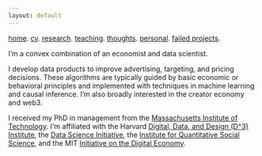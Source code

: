 ```yaml
---
layout: default
---
```


[home](./). [cv](./assets/files/CV.pdf). [research](./research.md). [teaching](./teaching.md). [thoughts](./thought.md). [personal](./hobby.md). [failed projects](./failed.md).

I’m a convex combination of an economist and data scientist. 

I develop data products to improve advertising, targeting, and pricing decisions. These algorithms are typically guided by basic economic or behavioral principles and implemented with techniques in machine learning and causal inference. I’m also broadly interested in the creator economy and web3.

I received my PhD in management from the <a href="http://www.mit.edu">Massachusetts Institute of Technology</a>. I'm affiliated with the Harvard [Digital, Data, and Design (D^3) Institute](https://d3.harvard.edu/), the [Data Science Initiative](https://datascience.harvard.edu/), the [Institute for Quantitative Social Science](https://www.iq.harvard.edu/), and the MIT [Initiative on the Digital Economy](http://ide.mit.edu).

<!--
and the [American Statistical Association](https://www.amstat.org/).
[Behavioral Research Lab](https://brl.mit.edu),
Before joining Harvard Business School, 
, [Social Analytics Lab](https://www.sinanaral.io/research/lab). 
The weight varies between 0 and 1 depending on the problem. 
I was fortunate to be supervised by [Juanjuan Zhang](https://mitsloan.mit.edu/faculty/directory/juanjuan-zhang), [Sinan Aral](https://mitsloan.mit.edu/faculty/directory/sinan-kayhan-aral) (co-chairs), and [Dean Eckles](https://mitsloan.mit.edu/faculty/directory/dean-eckles). 
My current research combines tools in econometrics, machine learning and leverages unstructured data (e.g., video, text, map and network) to optimize marketing decisions and answer questions of general interest in social sciences. I’m also interested in understanding consumer behaviors through the lens of basic psychological and neurological principles.
I have two lines of research on learning to design and deliver interventions. On the design side, I work on content strategy in creator economy. On the delivery side, I work on targeting policies. 
One stream of my current work focuses on combining machine learning and adaptive experimentation to personalize marketing interventions. Another one centers on extracting insights from unstructured data such as video (images, audios and text), map and network in observational studies. I'm also interested in understanding consumer behaviors through the lens of basic economic and psychological principles. 
(e.g., video, text, map and network)
understanding consumer behaviors more broadly and how they interact with these algorithmic products. My recent work studies topics in 
My current research focuses on optimizing managerial decisions such as advertising, pricing and targeting by developing algorithmic products that turn big unstructured data into actionable insights. 
supervised by [Juanjuan Zhang](https://mitsloan.mit.edu/faculty/directory/juanjuan-zhang), [Sinan Aral](https://mitsloan.mit.edu/faculty/directory/sinan-kayhan-aral) (co-chairs), [Dean Eckles](https://mitsloan.mit.edu/faculty/directory/dean-eckles), and [Vishal Singh](http://people.stern.nyu.edu/vsingh/index.html) (NYU Stern).
Prior to MIT, I studied economics, management, and statistics at the University of International Business and Economics and New York University. I've also worked in consulting as a business analyst after college.
-->
<!--
![Octocat](https://github.githubassets.com/images/icons/emoji/octocat.png)
and [Paramveer Dhillon](https://www.si.umich.edu/people/paramveer-dhillon) (University of Michigan School of Information).
Prior to MIT, I studied economics, management, and statistics at the University of International Business and Economics and New York University. I've also worked in consulting as a business analyst.
-->
